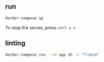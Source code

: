 


## run

```bash
docker-compose up
```
To stop the server, press `ctrl + c`

## linting

```bash
docker-compose run --rm app sh -c "flake8"
```

